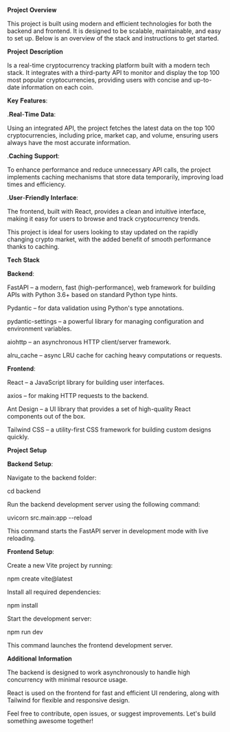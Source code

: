 𝐏𝐫𝐨𝐣𝐞𝐜𝐭 𝐎𝐯𝐞𝐫𝐯𝐢𝐞𝐰

This project is built using modern and efficient technologies for both the backend and frontend. It is designed to be scalable, maintainable, and easy to set up. Below is an overview of the stack and instructions to get started.

𝐏𝐫𝐨𝐣𝐞𝐜𝐭 𝐃𝐞𝐬𝐜𝐫𝐢𝐩𝐭𝐢𝐨𝐧

Is a real-time cryptocurrency tracking platform built with a modern tech stack. It integrates with a third-party API to monitor and display the top 100 most popular cryptocurrencies, providing users with concise and up-to-date information on each coin.

𝐊𝐞𝐲 𝐅𝐞𝐚𝐭𝐮𝐫𝐞𝐬:

.𝐑𝐞𝐚𝐥-𝐓𝐢𝐦𝐞 𝐃𝐚𝐭𝐚:

Using an integrated API, the project fetches the latest data on the top 100 cryptocurrencies, including price, market cap, and volume, ensuring users always have the most accurate information.

.𝐂𝐚𝐜𝐡𝐢𝐧𝐠 𝐒𝐮𝐩𝐩𝐨𝐫𝐭:

To enhance performance and reduce unnecessary API calls, the project implements caching mechanisms that store data temporarily, improving load times and efficiency.

.𝐔𝐬𝐞𝐫-𝐅𝐫𝐢𝐞𝐧𝐝𝐥𝐲 𝐈𝐧𝐭𝐞𝐫𝐟𝐚𝐜𝐞: 

The frontend, built with React, provides a clean and intuitive interface, making it easy for users to browse and track cryptocurrency trends.

This project is ideal for users looking to stay updated on the rapidly changing crypto market, with the added benefit of smooth performance thanks to caching.

𝐓𝐞𝐜𝐡 𝐒𝐭𝐚𝐜𝐤

𝐁𝐚𝐜𝐤𝐞𝐧𝐝:

FastAPI – a modern, fast (high-performance), web framework for building APIs with Python 3.6+ based on standard Python type hints.

Pydantic – for data validation using Python's type annotations.

pydantic-settings – a powerful library for managing configuration and environment variables.

aiohttp – an asynchronous HTTP client/server framework.

alru_cache – async LRU cache for caching heavy computations or requests.

𝐅𝐫𝐨𝐧𝐭𝐞𝐧𝐝:

React – a JavaScript library for building user interfaces.

axios – for making HTTP requests to the backend.

Ant Design – a UI library that provides a set of high-quality React components out of the box.

Tailwind CSS – a utility-first CSS framework for building custom designs quickly.

𝐏𝐫𝐨𝐣𝐞𝐜𝐭 𝐒𝐞𝐭𝐮𝐩

𝐁𝐚𝐜𝐤𝐞𝐧𝐝 𝐒𝐞𝐭𝐮𝐩:

Navigate to the backend folder:

cd backend

Run the backend development server using the following command:

uvicorn src.main:app --reload

This command starts the FastAPI server in development mode with live reloading.

𝐅𝐫𝐨𝐧𝐭𝐞𝐧𝐝 𝐒𝐞𝐭𝐮𝐩:

Create a new Vite project by running:

npm create vite@latest

Install all required dependencies:

npm install

Start the development server:

npm run dev

This command launches the frontend development server.

𝐀𝐝𝐝𝐢𝐭𝐢𝐨𝐧𝐚𝐥 𝐈𝐧𝐟𝐨𝐫𝐦𝐚𝐭𝐢𝐨𝐧

The backend is designed to work asynchronously to handle high concurrency with minimal resource usage.

React is used on the frontend for fast and efficient UI rendering, along with Tailwind for flexible and responsive design.

Feel free to contribute, open issues, or suggest improvements. Let's build something awesome together!
